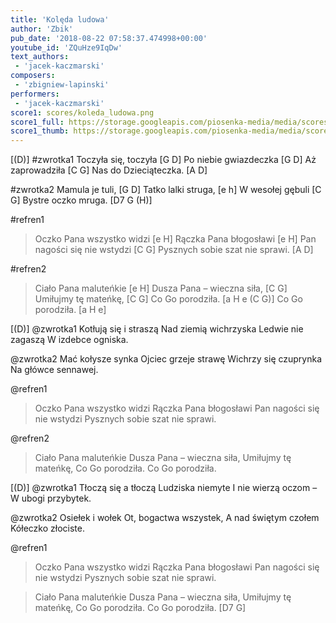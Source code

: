 ```yaml
---
title: 'Kolęda ludowa'
author: 'Zbik'
pub_date: '2018-08-22 07:58:37.474998+00:00'
youtube_id: 'ZQuHze9IqDw'
text_authors:
 - 'jacek-kaczmarski'
composers:
 - 'zbigniew-lapinski'
performers:
 - 'jacek-kaczmarski'
score1: scores/koleda_ludowa.png
score1_full: https://storage.googleapis.com/piosenka-media/media/scores/koleda_ludowa.png
score1_thumb: https://storage.googleapis.com/piosenka-media/media/scores/koleda_ludowa.png.180x0_q85_upscale.png
---
```


[(D)]
#zwrotka1
Toczyła się, toczyła [G D]
Po niebie gwiazdeczka [G D]
Aż zaprowadziła [C G]
Nas do Dzieciąteczka. [A D]

#zwrotka2
Mamula je tuli, [G D]
Tatko lalki struga, [e h]
W wesołej gębuli [C G]
Bystre oczko mruga. [D7 G (H)]

#refren1
>Oczko Pana wszystko widzi [e H]
>Rączka Pana błogosławi [e H]
>Pan nagości się nie wstydzi [C G]
>Pysznych sobie szat nie sprawi. [A D]

#refren2
>Ciało Pana maluteńkie [e H]
>Dusza Pana – wieczna siła, [C G]
>Umiłujmy tę mateńkę, [C G]
>Co Go porodziła. [a H e (C G)]
>Co Go porodziła. [a H e]

[(D)]
@zwrotka1
Kotłują się i straszą
Nad ziemią wichrzyska
Ledwie nie zagaszą
W izdebce ogniska.

@zwrotka2
Mać kołysze synka
Ojciec grzeje strawę
Wichrzy się czuprynka
Na główce sennawej.

@refren1
>Oczko Pana wszystko widzi
>Rączka Pana błogosławi
>Pan nagości się nie wstydzi
>Pysznych sobie szat nie sprawi.

@refren2
>Ciało Pana maluteńkie
>Dusza Pana – wieczna siła,
>Umiłujmy tę mateńkę,
>Co Go porodziła.
>Co Go porodziła.

[(D)]
@zwrotka1
Tłoczą się a tłoczą
Ludziska niemyte
I nie wierzą oczom –
W ubogi przybytek.

@zwrotka2
Osiełek i wołek
Ot, bogactwa wszystek,
A nad świętym czołem
Kółeczko złociste.

@refren1
>Oczko Pana wszystko widzi
>Rączka Pana błogosławi
>Pan nagości się nie wstydzi
>Pysznych sobie szat nie sprawi.

>Ciało Pana maluteńkie
>Dusza Pana – wieczna siła,
>Umiłujmy tę mateńkę,
>Co Go porodziła.
>Co Go porodziła. [D7 G]